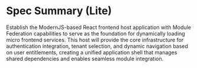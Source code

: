# Spec Summary (Lite)

Establish the ModernJS-based React frontend host application with Module Federation capabilities to serve as the foundation for dynamically loading micro frontend services. This host will provide the core infrastructure for authentication integration, tenant selection, and dynamic navigation based on user entitlements, creating a unified application shell that manages shared dependencies and enables seamless module integration.